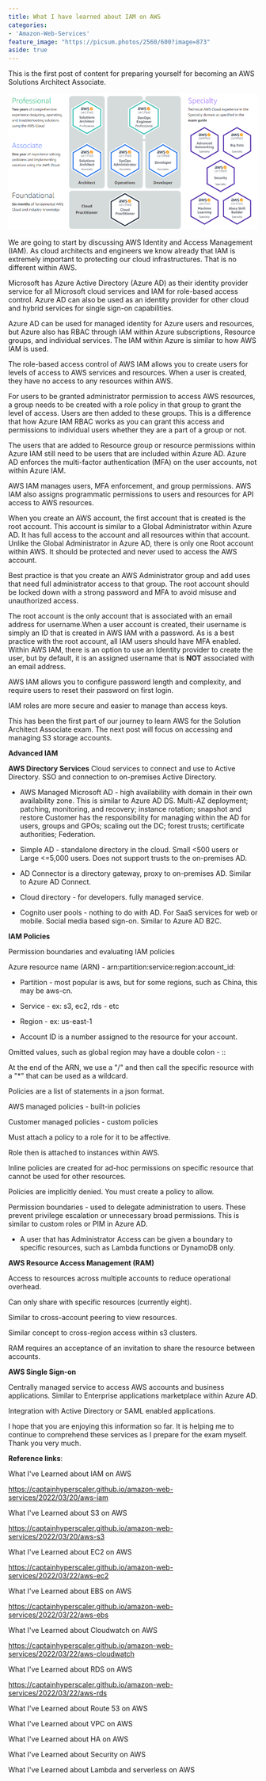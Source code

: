 ```yaml
---
title: What I have learned about IAM on AWS
categories:
- 'Amazon-Web-Services'
feature_image: "https://picsum.photos/2560/600?image=873"
aside: true
---
```


This is the first post of content for preparing yourself for becoming an AWS Solutions Architect Associate.

![](images/../../images/Wordpress-Images/awscerts.png)

We are going to start by discussing AWS Identity and Access Management (IAM).  As cloud architects and engineers we know already that IAM is extremely important to protecting our cloud infrastructures. That is no different within AWS.

Microsoft has Azure Active Directory (Azure AD) as their identity provider service for all Microsoft cloud services and IAM for role-based access control. Azure AD can also be used as an identity provider for other cloud and hybrid services for single sign-on capabilities. 

Azure AD can be used for managed identity for Azure users and resources, but Azure also has RBAC through IAM within Azure subscriptions, Resource groups, and individual services. The IAM within Azure is similar to how AWS IAM is used.

The role-based access control of AWS IAM allows you to create users for levels of access to AWS services and resources.  When a user is created, they have no access to any resources within AWS.  

For users to be granted administrator permission to access AWS resources, a group needs to be created with a role policy in that group to grant the level of access.  Users are then added to these groups.  This is a difference that how Azure IAM RBAC works as you can grant this access and permissions to individual users whether they are a part of a group or not.  

The users that are added to Resource group or resource permissions within Azure IAM still need to be users that are included within Azure AD.  Azure AD enforces the multi-factor authentication (MFA) on the user accounts, not within Azure IAM.  

AWS IAM manages users, MFA enforcement, and group permissions. AWS IAM also assigns programmatic permissions to users and resources for API access to AWS resources.

When you create an AWS account, the first account that is created is the root account.  This account is similar to a Global Administrator within Azure AD. It has full access to the account and all resources within that account.  Unlike the Global Administrator in Azure AD, there is only one Root account within AWS.  It should be protected and never used to access the AWS account.  

Best practice is that you create an AWS Administrator group and add uses that need full administrator access to that group.  The root account should be locked down with a strong password and MFA to avoid misuse and unauthorized access. 

The root account is the only account that is associated with an email address for username.When a user account is created, their username is simply an ID that is created in AWS IAM with a password.  As is a best practice with the root account, all IAM users should have MFA enabled. Within AWS IAM, there is an option to use an Identity provider to create the user, but by default, it is an assigned username that is **NOT** associated with an email address.

AWS IAM allows you to configure password length and complexity, and require users to reset their password on first login.

IAM roles are more secure and easier to manage than access keys.

This has been the first part of our journey to learn AWS for the Solution Architect Associate exam.  The next post will focus on accessing and managing S3 storage accounts. 

**Advanced IAM**

**AWS Directory Services**
Cloud services to connect and use to Active Directory.
SSO and connection to on-premises Active Directory. 

- AWS Managed Microsoft AD - high availability with domain in their own availability zone.  This is similar to Azure AD DS.
Multi-AZ deployment; patching, monitoring, and recovery; instance rotation; snapshot and restore
Customer has the responsibility for managing within the AD for users, groups and GPOs; scaling out the DC; forest trusts; certificate authorities; Federation.

- Simple AD - standalone directory in the cloud. Small <500 users or Large <=5,000 users.  Does not support trusts to the on-premises AD.

- AD Connector is a directory gateway, proxy to on-premises AD. Similar to Azure AD Connect.

- Cloud directory - for developers. fully managed service.

- Cognito user pools - nothing to do with AD.  For SaaS services for web or mobile.  Social media based sign-on. Similar to Azure AD B2C.


**IAM Policies**

Permission boundaries and evaluating IAM policies

Azure resource name (ARN) - arn:partition:service:region:account_id:

- Partition - most popular is aws, but for some regions, such as China, this may be aws-cn.

- Service - ex: s3, ec2, rds - etc

- Region - ex: us-east-1

- Account ID is a number assigned to the resource for your account.

Omitted values, such as global region may have a double colon - ::

At the end of the ARN, we use a "/" and then call the specific resource with a "*" that can be used as a wildcard.

Policies are a list of statements in a json format.

AWS managed policies - built-in policies

Customer managed policies - custom policies

Must attach a policy to a role for it to be affective.

Role then is attached to instances within AWS.

Inline policies are created for ad-hoc permissions on specific resource that cannot be used for other resources.

Policies are implicitly denied.  You must create a policy to allow.

Permission boundaries - used to delegate administration to users.  These prevent privilege escalation or unnecessary broad permissions.  This is similar to custom roles or PIM in Azure AD.

- A user that has Administrator Access can be given a boundary to specific resources, such as Lambda functions or DynamoDB only.

**AWS Resource Access Management (RAM)**

Access to resources across multiple accounts to reduce operational overhead.

Can only share with specific resources (currently eight).

Similar to cross-account peering to view resources.  

Similar concept to cross-region access within s3 clusters.

RAM requires an acceptance of an invitation to share the resource between accounts.


**AWS Single Sign-on**

Centrally managed service to access AWS accounts and business applications.  Similar to Enterprise applications marketplace within Azure AD.

Integration with Active Directory or SAML enabled applications.



I hope that you are enjoying this information so far.  It is helping me to continue to comprehend these services as I prepare for the exam myself.  Thank you very much.

**Reference links**:

What I've Learned about IAM on AWS

<https://captainhyperscaler.github.io/amazon-web-services/2022/03/20/aws-iam> 

What I've Learned about S3 on AWS

<https://captainhyperscaler.github.io/amazon-web-services/2022/03/20/aws-s3> 

What I've Learned about EC2 on AWS

<https://captainhyperscaler.github.io/amazon-web-services/2022/03/22/aws-ec2> 

What I've Learned about EBS on AWS

<https://captainhyperscaler.github.io/amazon-web-services/2022/03/22/aws-ebs> 

What I've Learned about Cloudwatch on AWS

<https://captainhyperscaler.github.io/amazon-web-services/2022/03/22/aws-cloudwatch>

What I've Learned about RDS on AWS

<https://captainhyperscaler.github.io/amazon-web-services/2022/03/22/aws-rds>

What I've Learned about Route 53 on AWS

What I've Learned about VPC on AWS

What I've Learned about HA on AWS

What I've Learned about Security on AWS

What I've Learned about Lambda and serverless on AWS


